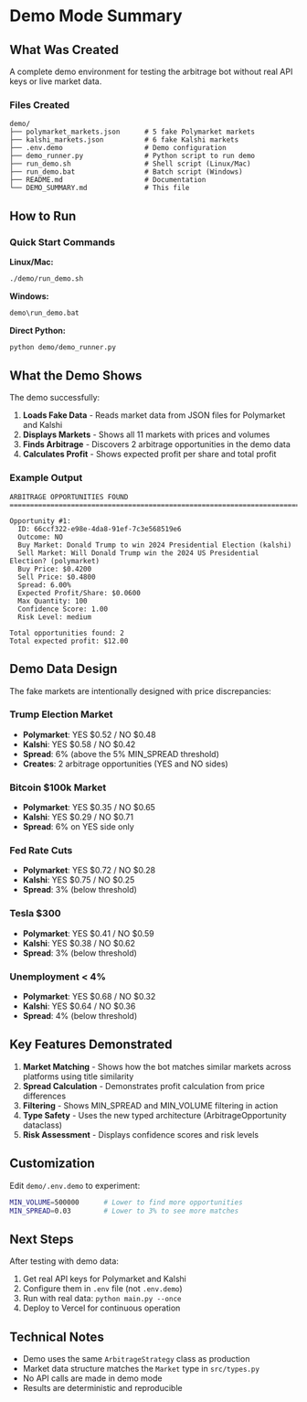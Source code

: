# Demo Mode Summary

## What Was Created

A complete demo environment for testing the arbitrage bot without real API keys or live market data.

### Files Created

```
demo/
├── polymarket_markets.json      # 5 fake Polymarket markets
├── kalshi_markets.json          # 6 fake Kalshi markets
├── .env.demo                    # Demo configuration
├── demo_runner.py               # Python script to run demo
├── run_demo.sh                  # Shell script (Linux/Mac)
├── run_demo.bat                 # Batch script (Windows)
├── README.md                    # Documentation
└── DEMO_SUMMARY.md              # This file
```

## How to Run

### Quick Start Commands

**Linux/Mac:**
```bash
./demo/run_demo.sh
```

**Windows:**
```bash
demo\run_demo.bat
```

**Direct Python:**
```bash
python demo/demo_runner.py
```

## What the Demo Shows

The demo successfully:

1. **Loads Fake Data** - Reads market data from JSON files for Polymarket and Kalshi
2. **Displays Markets** - Shows all 11 markets with prices and volumes
3. **Finds Arbitrage** - Discovers 2 arbitrage opportunities in the demo data
4. **Calculates Profit** - Shows expected profit per share and total profit

### Example Output

```
ARBITRAGE OPPORTUNITIES FOUND
================================================================================

Opportunity #1:
  ID: 66ccf322-e98e-4da8-91ef-7c3e568519e6
  Outcome: NO
  Buy Market: Donald Trump to win 2024 Presidential Election (kalshi)
  Sell Market: Will Donald Trump win the 2024 US Presidential Election? (polymarket)
  Buy Price: $0.4200
  Sell Price: $0.4800
  Spread: 6.00%
  Expected Profit/Share: $0.0600
  Max Quantity: 100
  Confidence Score: 1.00
  Risk Level: medium

Total opportunities found: 2
Total expected profit: $12.00
```

## Demo Data Design

The fake markets are intentionally designed with price discrepancies:

### Trump Election Market
- **Polymarket**: YES $0.52 / NO $0.48
- **Kalshi**: YES $0.58 / NO $0.42
- **Spread**: 6% (above the 5% MIN_SPREAD threshold)
- **Creates**: 2 arbitrage opportunities (YES and NO sides)

### Bitcoin $100k Market
- **Polymarket**: YES $0.35 / NO $0.65
- **Kalshi**: YES $0.29 / NO $0.71
- **Spread**: 6% on YES side only

### Fed Rate Cuts
- **Polymarket**: YES $0.72 / NO $0.28
- **Kalshi**: YES $0.75 / NO $0.25
- **Spread**: 3% (below threshold)

### Tesla $300
- **Polymarket**: YES $0.41 / NO $0.59
- **Kalshi**: YES $0.38 / NO $0.62
- **Spread**: 3% (below threshold)

### Unemployment < 4%
- **Polymarket**: YES $0.68 / NO $0.32
- **Kalshi**: YES $0.64 / NO $0.36
- **Spread**: 4% (below threshold)

## Key Features Demonstrated

1. **Market Matching** - Shows how the bot matches similar markets across platforms using title similarity
2. **Spread Calculation** - Demonstrates profit calculation from price differences
3. **Filtering** - Shows MIN_SPREAD and MIN_VOLUME filtering in action
4. **Type Safety** - Uses the new typed architecture (ArbitrageOpportunity dataclass)
5. **Risk Assessment** - Displays confidence scores and risk levels

## Customization

Edit `demo/.env.demo` to experiment:

```bash
MIN_VOLUME=500000      # Lower to find more opportunities
MIN_SPREAD=0.03        # Lower to 3% to see more matches
```

## Next Steps

After testing with demo data:

1. Get real API keys for Polymarket and Kalshi
2. Configure them in `.env` file (not `.env.demo`)
3. Run with real data: `python main.py --once`
4. Deploy to Vercel for continuous operation

## Technical Notes

- Demo uses the same `ArbitrageStrategy` class as production
- Market data structure matches the `Market` type in `src/types.py`
- No API calls are made in demo mode
- Results are deterministic and reproducible
